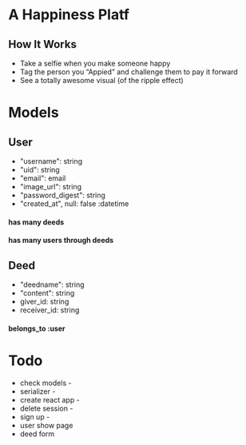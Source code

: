 # A Happiness Platf
## How It Works
<ul><li>Take a selfie 
when you make
someone happy

<li>Tag the person you
“Appied” and
challenge them to pay
it forward

<li>See a totally
awesome visual (of
the ripple effect) 
</ul>

# Models

## User
- "username": string
- "uid": string
- "email": email
- "image_url": string
- "password_digest": string
- "created_at", null: false :datetime
#### has many deeds
#### has many users through deeds


## Deed
-  "deedname": string
- "content": string
- giver_id: string
- receiver_id: string
#### belongs_to :user


# Todo
- check models -
- serializer -
- create react app -
- delete session -
- sign up -
- user show page
- deed form

